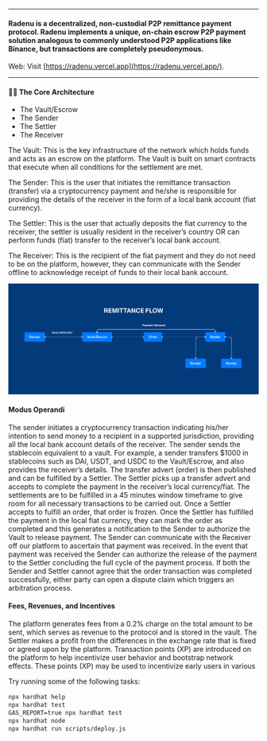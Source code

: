 
---

#### Radenu is a decentralized, non-custodial P2P remittance payment protocol. Radenu implements a unique, on-chain escrow P2P payment solution analogous to commonly understood P2P applications like Binance, but transactions are completely pseudonymous. 
Web: Visit [https://radenu.vercel.app](https://radenu.vercel.app/). 

---


#### 👨‍💻 The Core Architecture
- The Vault/Escrow
- The Sender
- The Settler
- The Receiver

The Vault: This is the key infrastructure of the network which holds funds and acts as an escrow on the platform. The Vault is built on smart contracts that execute when all conditions for the settlement are met.

The Sender: This is the user that initiates the remittance transaction (transfer) via a cryptocurrency payment and he/she is responsible for providing the details of the receiver in the form of a local bank account (fiat currency).

The Settler: This is the user that actually deposits the fiat currency to the receiver, the settler is usually resident in the receiver’s country OR can perform funds (fiat) transfer to the receiver’s local bank account.

The Receiver: This is the recipient of the fiat payment and they do not need to be on the platform, however, they can communicate with the Sender offline to acknowledge receipt of funds to their local bank account.

![flow](flow.jpg)

#### Modus Operandi 
The sender initiates a cryptocurrency transaction indicating his/her intention to send money to a recipient in a supported jurisdiction, providing all the local bank account details of the receiver. The sender sends the stablecoin equivalent to a vault.
For example, a sender transfers $1000 in stablecoins such as DAI, USDT, and USDC to the Vault/Escrow, and also provides the receiver’s details. The transfer advert (order) is then published and can be fulfilled by a Settler.
The Settler picks up a transfer advert and accepts to complete the payment in the receiver’s local currency/fiat. The settlements are to be fulfilled in a 45 minutes window timeframe to give room for all necessary transactions to be carried out. Once a Settler accepts to fulfill an order, that order is frozen.
Once the Settler has fulfilled the payment in the local fiat currency, they can mark the order as completed and this generates a notification to the Sender to authorize the Vault to release payment. The Sender can communicate with the Receiver off our platform to ascertain that payment was received. In the event that payment was received the Sender can authorize the release of the payment to the Settler concluding the full cycle of the payment process. If both the Sender and Settler cannot agree that the order transaction was completed successfully, either party can open a dispute claim which triggers an arbitration process.

#### Fees, Revenues, and Incentives
The platform generates fees from a 0.2% charge on the total amount to be sent, which serves as revenue to the protocol and is stored in the vault.
The Settler makes a profit from the differences in the exchange rate that is fixed or agreed upon by the platform.
Transaction points (XP) are introduced on the platform to help incentivize user behavior and bootstrap network effects. These points (XP) may be used to incentivize early users in various 

Try running some of the following tasks:

```shell
npx hardhat help
npx hardhat test
GAS_REPORT=true npx hardhat test
npx hardhat node
npx hardhat run scripts/deploy.js
```
